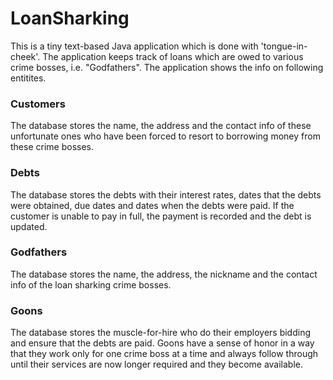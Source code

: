 # LoanSharking

This is a tiny text-based Java application which is done with 'tongue-in-cheek'. The application keeps track of loans which are owed to various crime bosses, i.e. "Godfathers". The application shows the info on following entitites.

### Customers

The database stores the name, the address and the contact info of these unfortunate ones who have been forced to resort to borrowing money from these crime bosses.

### Debts

The database stores the debts with their interest rates, dates that the debts were obtained, due dates and dates when the debts were paid. If the customer is unable to pay in full, the payment is recorded and the debt is updated.

### Godfathers

The database stores the name, the address, the nickname and the contact info of the loan sharking crime bosses.

### Goons

The database stores the muscle-for-hire who do their employers bidding and ensure that the debts are paid. Goons have a sense of honor in a way that they work only for one crime boss at a time and always follow through until their services are now longer required and they become available.
